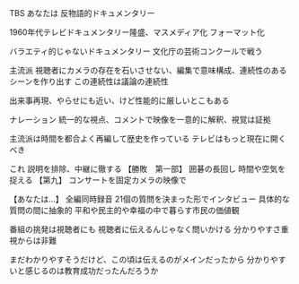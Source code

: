 TBS あなたは
反物語的ドキュメンタリー

1960年代テレビドキュメンタリー隆盛、マスメディア化
フォーマット化

バラエティ的じゃないドキュメンタリー
文化庁の芸術コンクールで戦う

主流派
視聴者にカメラの存在を石いさせない、編集で意味構成、連続性のあるシーンを作り出す
この連続性は議論の連続性

出来事再現、やらせにも近い、けど性能的に厳しいとこもある

ナレーション
統一的な視点、コメントで映像を一意的に解釈、視覚は証拠

主流派は時間を都合よく再編して歴史を作っている
テレビはもっと現在に開くべき

これ
説明を排除、中継に徹する
【勝敗　第一部】
囲碁の長回し
時間や空気を捉える
【第九】
コンサートを固定カメラの映像で

【あなたは…】
全編同時録音
21個の質問を決まった形でインタビュー
具体的な質問の間に抽象的
平和や民主的や幸福の中で暮らす市民の価値観

番組の挑発は視聴者にも
視聴者に伝えるんじゃなく問いかける
分かりやすさ重視からは非難

まだわかりやすそうだけど、この頃は伝えるのがメインだったから
分かりやすいと感じるのは教育成功だったんだろうか

